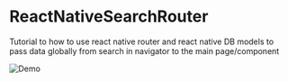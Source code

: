 # ReactNativeSearchRouter

Tutorial to how to use react native router and react native DB models to pass data globally from search in navigator to the main page/component

![Demo](http://i.imgur.com/tHSL8tN.gif)
